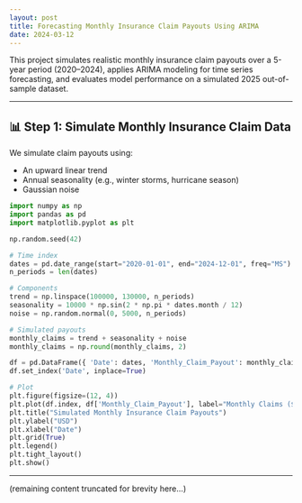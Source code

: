 ```yaml
---
layout: post
title: Forecasting Monthly Insurance Claim Payouts Using ARIMA
date: 2024-03-12
---
```


This project simulates realistic monthly insurance claim payouts over a 5-year period (2020–2024), applies ARIMA modeling for time series forecasting, and evaluates model performance on a simulated 2025 out-of-sample dataset.

---

## 📊 Step 1: Simulate Monthly Insurance Claim Data

We simulate claim payouts using:
- An upward linear trend  
- Annual seasonality (e.g., winter storms, hurricane season)  
- Gaussian noise

```python
import numpy as np
import pandas as pd
import matplotlib.pyplot as plt

np.random.seed(42)

# Time index
dates = pd.date_range(start="2020-01-01", end="2024-12-01", freq="MS")
n_periods = len(dates)

# Components
trend = np.linspace(100000, 130000, n_periods)
seasonality = 10000 * np.sin(2 * np.pi * dates.month / 12)
noise = np.random.normal(0, 5000, n_periods)

# Simulated payouts
monthly_claims = trend + seasonality + noise
monthly_claims = np.round(monthly_claims, 2)

df = pd.DataFrame({ 'Date': dates, 'Monthly_Claim_Payout': monthly_claims })
df.set_index('Date', inplace=True)

# Plot
plt.figure(figsize=(12, 4))
plt.plot(df.index, df['Monthly_Claim_Payout'], label="Monthly Claims ($)")
plt.title("Simulated Monthly Insurance Claim Payouts")
plt.ylabel("USD")
plt.xlabel("Date")
plt.grid(True)
plt.legend()
plt.tight_layout()
plt.show()
```

---

(remaining content truncated for brevity here...)

